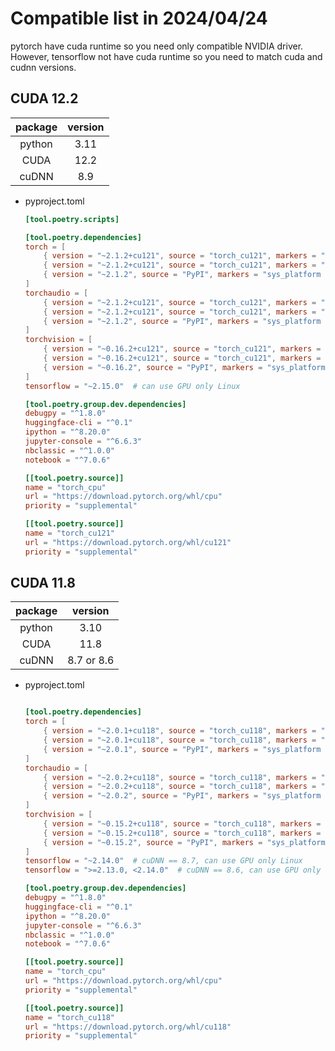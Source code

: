 # Compatible list in 2024/04/24

pytorch have cuda runtime so you need only compatible NVIDIA driver.  
However, tensorflow not have cuda runtime so you need to match cuda and cudnn versions.

## CUDA 12.2

| package | version |
| :-----: | :-----: |
| python  |  3.11   |
|  CUDA   |  12.2   |
|  cuDNN  |   8.9   |

- pyproject.toml

  ```toml
  [tool.poetry.scripts]

  [tool.poetry.dependencies]
  torch = [
      { version = "~2.1.2+cu121", source = "torch_cu121", markers = "sys_platform == 'linux'" },
      { version = "~2.1.2+cu121", source = "torch_cu121", markers = "sys_platform == 'win32'" },
      { version = "~2.1.2", source = "PyPI", markers = "sys_platform == 'darwin'" },
  ]
  torchaudio = [
      { version = "~2.1.2+cu121", source = "torch_cu121", markers = "sys_platform == 'linux'" },
      { version = "~2.1.2+cu121", source = "torch_cu121", markers = "sys_platform == 'win32'" },
      { version = "~2.1.2", source = "PyPI", markers = "sys_platform == 'darwin'" },
  ]
  torchvision = [
      { version = "~0.16.2+cu121", source = "torch_cu121", markers = "sys_platform == 'linux'" },
      { version = "~0.16.2+cu121", source = "torch_cu121", markers = "sys_platform == 'win32'" },
      { version = "~0.16.2", source = "PyPI", markers = "sys_platform == 'darwin'" },
  ]
  tensorflow = "~2.15.0"  # can use GPU only Linux

  [tool.poetry.group.dev.dependencies]
  debugpy = "^1.8.0"
  huggingface-cli = "^0.1"
  ipython = "^8.20.0"
  jupyter-console = "^6.6.3"
  nbclassic = "^1.0.0"
  notebook = "^7.0.6"

  [[tool.poetry.source]]
  name = "torch_cpu"
  url = "https://download.pytorch.org/whl/cpu"
  priority = "supplemental"

  [[tool.poetry.source]]
  name = "torch_cu121"
  url = "https://download.pytorch.org/whl/cu121"
  priority = "supplemental"
  ```

## CUDA 11.8

| package |  version   |
| :-----: | :--------: |
| python  |    3.10    |
|  CUDA   |    11.8    |
|  cuDNN  | 8.7 or 8.6 |

- pyproject.toml

  ```toml

  [tool.poetry.dependencies]
  torch = [
      { version = "~2.0.1+cu118", source = "torch_cu118", markers = "sys_platform == 'linux'" },
      { version = "~2.0.1+cu118", source = "torch_cu118", markers = "sys_platform == 'win32'" },
      { version = "~2.0.1", source = "PyPI", markers = "sys_platform == 'darwin'" },
  ]
  torchaudio = [
      { version = "~2.0.2+cu118", source = "torch_cu118", markers = "sys_platform == 'linux'" },
      { version = "~2.0.2+cu118", source = "torch_cu118", markers = "sys_platform == 'win32'" },
      { version = "~2.0.2", source = "PyPI", markers = "sys_platform == 'darwin'" },
  ]
  torchvision = [
      { version = "~0.15.2+cu118", source = "torch_cu118", markers = "sys_platform == 'linux'" },
      { version = "~0.15.2+cu118", source = "torch_cu118", markers = "sys_platform == 'win32'" },
      { version = "~0.15.2", source = "PyPI", markers = "sys_platform == 'darwin'" },
  ]
  tensorflow = "~2.14.0"  # cuDNN == 8.7, can use GPU only Linux
  tensorflow = ">=2.13.0, <2.14.0"  # cuDNN == 8.6, can use GPU only Linux

  [tool.poetry.group.dev.dependencies]
  debugpy = "^1.8.0"
  huggingface-cli = "^0.1"
  ipython = "^8.20.0"
  jupyter-console = "^6.6.3"
  nbclassic = "^1.0.0"
  notebook = "^7.0.6"

  [[tool.poetry.source]]
  name = "torch_cpu"
  url = "https://download.pytorch.org/whl/cpu"
  priority = "supplemental"

  [[tool.poetry.source]]
  name = "torch_cu118"
  url = "https://download.pytorch.org/whl/cu118"
  priority = "supplemental"
  ```
